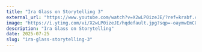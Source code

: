 ```yaml
---
title: "Ira Glass on Storytelling 3"
external_url: "https://www.youtube.com/watch?v=X2wLP0izeJE/?ref=krabf.com"
image: "https://i.ytimg.com/vi/X2wLP0izeJE/hqdefault.jpg?sqp=-oaymwEmCOADEOgC8quKqQMa8AEB-AG8AoAC6gGKAgwIABABGGUgVyhOMA8=&rs=AOn4CLCBjAFUnbKmBCdK8cLwsV10cV-A9w"
description: "Ira Glass on Storytelling"
date: 2025-07-25
slug: "ira-glass-storytelling-3"
---
```

